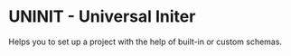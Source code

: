 # UNINIT - Universal Initer

Helps you to set up a project with the help of built-in or custom schemas.